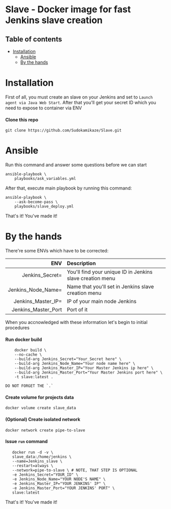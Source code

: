 Slave - Docker image for fast Jenkins slave creation
==========

Table of contents
-----------------
* [Installation](#installation)
    * [Ansible](#ansible)
    * [By the hands](#by-the-hands)


Installation
=====

First of all, you must create an slave on your Jenkins and set to `Launch agent via Java Web Start`. After that you'll get your secret ID which you need to expose to container via ENV

#### Clone this repo

`git clone https://github.com/Sudokamikaze/Slave.git`


Ansible
=====

Run this command and answer some questions before we can start
```
ansible-playbook \
    playbooks/ask_variables.yml
```

After that, execute main playbook by running this command:
```
ansible-playbook \
    --ask-become-pass \
    playbooks/slave_deploy.yml
```

That's it! You've made it!

By the hands
=====

There're some ENVs which have to be corrected:

ENV | Description
-------:|:-------------------------
Jenkins_Secret= | You'll find your unique ID in Jenkins slave creation menu
Jenkins_Node_Name= | Name that you'll set in Jenkins slave creation menu
Jenkins_Master_IP= | IP of your main node Jenkins
Jenkins_Master_Port | Port of it

When you accnowledged with these information let's begin to initial procedures

#### Run docker build

```
    docker build \
    --no-cache \
    --build-arg Jenkins_Secret="Your_Secret here" \
    --build-arg Jenkins_Node_Name="Your node name here" \
    --build-arg Jenkins_Master_IP="Your Master Jenkins ip here" \
    --build-arg Jenkins_Master_Port="Your Master Jenkins port here" \
    -t slave:latest .
``` 
    DO NOT FORGET THE `.` 

#### Create volume for projects data

`docker volume create slave_data`

#### (Optional) Create isolated network

`docker network create pipe-to-slave`

#### Issue `run` command

```
   docker run -d -v \
   slave_data:/home/jenkins \
   --name=Jenkins_slave \
   --restart=always \
   --network=pipe-to-slave \ # NOTE, THAT STEP IS OPTIONAL
   -e Jenkins_Secret="YOUR_ID" \
   -e Jenkins_Node_Name="YOUR NODE'S NAME" \
   -e Jenkins_Master_IP="YOUR JENKINS' IP" \
   -e Jenkins_Master_Port="YOUR JENKINS' PORT" \
   slave:latest
```

That's it! You've made it!

